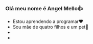 ### Olá meu nome é Angel Mello👍
- Estou aprendendo a programar❤️
- Sou mãe de quatro filhos e um pet🐶
- <div align="center">
 - <a href="https://github.com/AngelMello">
</div>

